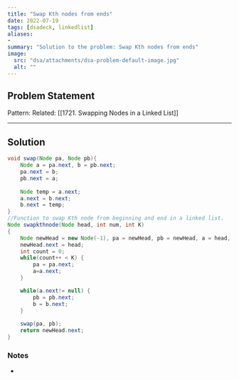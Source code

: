 ```yaml
---
title: "Swap Kth nodes from ends"
date: 2022-07-19
tags: [dsadeck, linkedlist]
aliases:
- 
summary: "Solution to the problem: Swap Kth nodes from ends"
image:
  src: "dsa/attachments/dsa-problem-default-image.jpg"
  alt: ""
---
```


## Problem Statement


Pattern: 
Related: [[1721. Swapping Nodes in a Linked List]]  

---

## Solution
``` java
void swap(Node pa, Node pb){
	Node a = pa.next, b = pb.next;
	pa.next = b;
	pb.next = a;
	
	Node temp = a.next;
	a.next = b.next;
	b.next = temp;
}
//Function to swap Kth node from beginning and end in a linked list.
Node swapkthnode(Node head, int num, int K)
{
	Node newHead = new Node(-1), pa = newHead, pb = newHead, a = head, b = head;
	newHead.next = head;
	int count = 0;
	while(count++ < K) {
		pa = pa.next;
		a=a.next;
	}

	while(a.next!= null) {
		pb = pb.next;
		b = b.next;
	}
	
	swap(pa, pb);
	return newHead.next;
}
```

### Notes
- 

